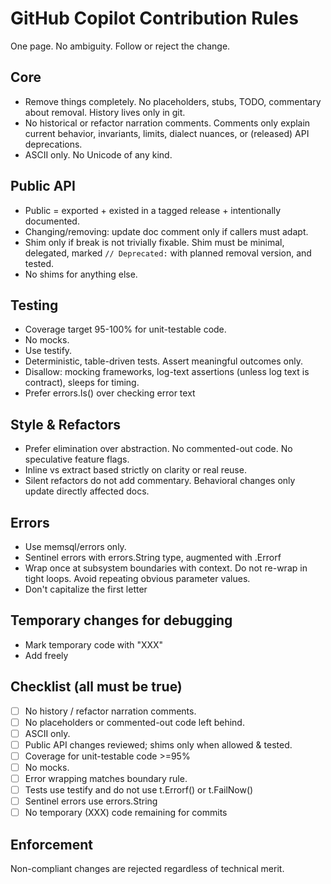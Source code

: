 # GitHub Copilot Contribution Rules

One page. No ambiguity. Follow or reject the change.

## Core
- Remove things completely. No placeholders, stubs, TODO, commentary about removal. History lives only in git.
- No historical or refactor narration comments. Comments only explain current behavior, invariants, limits, dialect nuances, or (released) API deprecations.
- ASCII only. No Unicode of any kind.

## Public API
- Public = exported + existed in a tagged release + intentionally documented.
- Changing/removing: update doc comment only if callers must adapt.
- Shim only if break is not trivially fixable. Shim must be minimal, delegated, marked `// Deprecated:` with planned removal version, and tested.
- No shims for anything else.

## Testing
- Coverage target 95-100% for unit-testable code. 
- No mocks.
- Use testify.
- Deterministic, table-driven tests. Assert meaningful outcomes only.
- Disallow: mocking frameworks, log-text assertions (unless log text is contract), sleeps for timing.
- Prefer errors.Is() over checking error text

## Style & Refactors
- Prefer elimination over abstraction. No commented-out code. No speculative feature flags.
- Inline vs extract based strictly on clarity or real reuse.
- Silent refactors do not add commentary. Behavioral changes only update directly affected docs.

## Errors
- Use memsql/errors only.
- Sentinel errors with errors.String type, augmented with .Errorf
- Wrap once at subsystem boundaries with context. Do not re-wrap in tight loops. Avoid repeating obvious parameter values.
- Don't capitalize the first letter

## Temporary changes for debugging
- Mark temporary code with "XXX"
- Add freely

## Checklist (all must be true)
- [ ] No history / refactor narration comments.
- [ ] No placeholders or commented-out code left behind.
- [ ] ASCII only.
- [ ] Public API changes reviewed; shims only when allowed & tested.
- [ ] Coverage for unit-testable code >=95% 
- [ ] No mocks.
- [ ] Error wrapping matches boundary rule.
- [ ] Tests use testify and do not use t.Errorf() or t.FailNow()
- [ ] Sentinel errors use errors.String
- [ ] No temporary (XXX) code remaining for commits

## Enforcement
Non-compliant changes are rejected regardless of technical merit.
